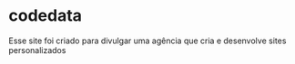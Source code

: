 # codedata
Esse site foi criado para divulgar uma agência que cria e desenvolve sites personalizados

